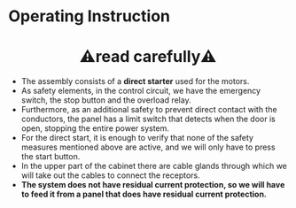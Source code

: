# Operating Instruction


<H1 align="center"> ⚠️read carefully⚠️ </H1>


- The assembly consists of a **direct starter** used for the motors.  
- As safety elements, in the control circuit, we have the emergency switch, the stop button and the overload relay.  
- Furthermore, as an additional safety to prevent direct contact with the conductors, the panel has a limit switch that detects when the door is open, stopping the entire power system.  
- For the direct start, it is enough to verify that none of the safety measures mentioned above are active, and we will only have to press the start button.  
- In the upper part of the cabinet there are cable glands through which we will take out the cables to connect the receptors.  
- **The system does not have residual current protection, so we will have to feed it from a panel that does have residual current protection.**

